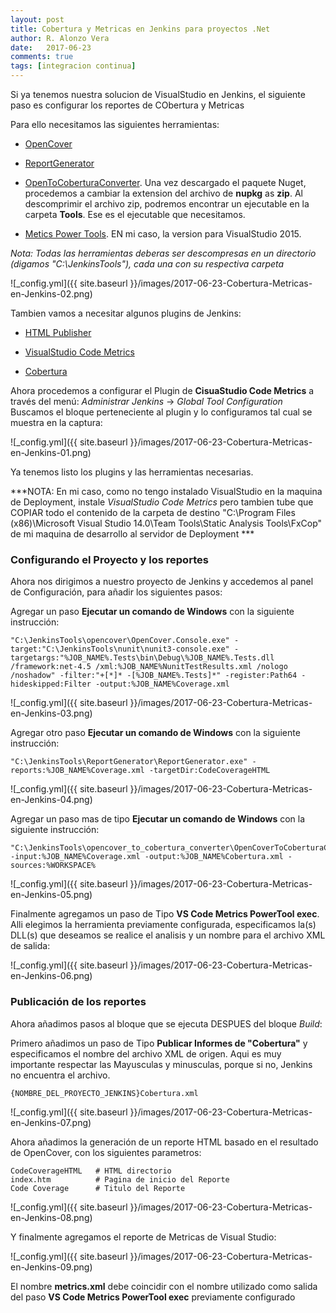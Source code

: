 ```yaml
---
layout: post
title: Cobertura y Metricas en Jenkins para proyectos .Net
author: R. Alonzo Vera
date:   2017-06-23
comments: true
tags: [integracion continua]
---
```


Si ya tenemos nuestra solucion de VisualStudio en Jenkins, el siguiente paso es configurar los reportes de CObertura y Metricas

Para ello necesitamos las siguientes herramientas:
 
 * [OpenCover](https://github.com/opencover/opencover/releases)

 * [ReportGenerator](https://github.com/danielpalme/ReportGenerator/releases)

 * [OpenToCoberturaConverter](https://www.nuget.org/packages/OpenCoverToCoberturaConverter). Una vez descargado el paquete Nuget, procedemos a cambiar la extension del archivo de **nupkg** as **zip**. Al descomprimir el archivo zip, podremos encontrar un ejecutable en la carpeta **Tools**. Ese es el ejecutable que necesitamos.

 * [Metics Power Tools](https://www.microsoft.com/en-us/download/details.aspx?id=48213). EN mi caso, la version para VisualStudio 2015.

 *Nota: Todas las herramientas deberas ser descompresas en un directorio (digamos "C:\JenkinsTools\"), cada una con su respectiva carpeta*

![_config.yml]({{ site.baseurl }}/images/2017-06-23-Cobertura-Metricas-en-Jenkins-02.png)

 Tambien vamos a necesitar algunos plugins de Jenkins:

  * [HTML Publisher](https://wiki.jenkins-ci.org/display/JENKINS/HTML+Publisher+Plugin)

  * [VisualStudio Code Metrics](https://wiki.jenkins-ci.org/display/JENKINS/Visual+Studio+Code+Metrics+Plugin)

  * [Cobertura](https://wiki.jenkins-ci.org/display/JENKINS/Cobertura+Plugin)

Ahora procedemos a configurar el Plugin de **CisuaStudio Code Metrics** a través del menú:
*Administrar Jenkins* -> *Global Tool Configuration*
Buscamos el bloque perteneciente al plugin y lo configuramos tal cual se muestra en la captura:

![_config.yml]({{ site.baseurl }}/images/2017-06-23-Cobertura-Metricas-en-Jenkins-01.png)

Ya tenemos listo los plugins y las herramientas necesarias. 

***NOTA: En mi caso, como no tengo instalado VisualStudio en la maquina de Deployment, instale _VisualStudio Code Metrics_ pero tambien tube que COPIAR todo el contenido de la carpeta de destino "C:\Program Files (x86)\Microsoft Visual Studio 14.0\Team Tools\Static Analysis Tools\FxCop" de mi maquina de desarrollo al servidor de Deployment ***


### Configurando el Proyecto y los reportes

Ahora nos dirigimos a nuestro proyecto de Jenkins y accedemos al panel de Configuración, para añadir los siguientes pasos:

Agregar un paso **Ejecutar un comando de Windows** con la siguiente instrucción:

~~~
"C:\JenkinsTools\opencover\OpenCover.Console.exe" -target:"C:\JenkinsTools\nunit\nunit3-console.exe" -targetargs:"%JOB_NAME%.Tests\bin\Debug\%JOB_NAME%.Tests.dll /framework:net-4.5 /xml:%JOB_NAME%NunitTestResults.xml /nologo /noshadow" -filter:"+[*]* -[%JOB_NAME%.Tests]*" -register:Path64 -hideskipped:Filter -output:%JOB_NAME%Coverage.xml
~~~

![_config.yml]({{ site.baseurl }}/images/2017-06-23-Cobertura-Metricas-en-Jenkins-03.png)


Agregar otro paso **Ejecutar un comando de Windows** con la siguiente instrucción:

~~~
"C:\JenkinsTools\ReportGenerator\ReportGenerator.exe" -reports:%JOB_NAME%Coverage.xml -targetDir:CodeCoverageHTML
~~~

![_config.yml]({{ site.baseurl }}/images/2017-06-23-Cobertura-Metricas-en-Jenkins-04.png)


Agregar un paso mas de tipo **Ejecutar un comando de Windows** con la siguiente instrucción:

~~~
"C:\JenkinsTools\opencover_to_cobertura_converter\OpenCoverToCoberturaConverter.exe" -input:%JOB_NAME%Coverage.xml -output:%JOB_NAME%Cobertura.xml -sources:%WORKSPACE%
~~~

![_config.yml]({{ site.baseurl }}/images/2017-06-23-Cobertura-Metricas-en-Jenkins-05.png)


Finalmente agregamos un paso de Tipo **VS Code Metrics PowerTool exec**. Alli elegimos la herramienta previamente configurada, especificamos la(s) DLL(s) que deseamos se realice el analisis y un nombre para el archivo XML de salida:

![_config.yml]({{ site.baseurl }}/images/2017-06-23-Cobertura-Metricas-en-Jenkins-06.png)


### Publicación de los reportes

Ahora añadimos pasos al bloque que se ejecuta DESPUES del bloque *Build*:

Primero añadimos un paso de Tipo **Publicar Informes de "Cobertura"** y especificamos el nombre del archivo XML de origen. Aqui es muy importante respectar las Mayusculas y minusculas, porque si no, Jenkins no encuentra el archivo.

~~~
{NOMBRE_DEL_PROYECTO_JENKINS}Cobertura.xml
~~~

![_config.yml]({{ site.baseurl }}/images/2017-06-23-Cobertura-Metricas-en-Jenkins-07.png)


Ahora añadimos la generación de un reporte HTML basado en el resultado de OpenCover, con los siguientes parametros:

~~~
CodeCoverageHTML   # HTML directorio
index.htm          # Pagina de inicio del Reporte
Code Coverage      # Titulo del Reporte
~~~

![_config.yml]({{ site.baseurl }}/images/2017-06-23-Cobertura-Metricas-en-Jenkins-08.png)



Y finalmente agregamos el reporte de Metricas de Visual Studio:

![_config.yml]({{ site.baseurl }}/images/2017-06-23-Cobertura-Metricas-en-Jenkins-09.png)

El nombre **metrics.xml** debe coincidir con el nombre utilizado como salida del paso **VS Code Metrics PowerTool exec** previamente configurado